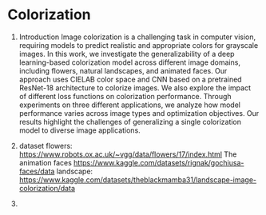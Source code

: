 # Colorization

1. Introduction
Image colorization is a challenging task in computer vision, requiring models to predict realistic and appropriate colors for grayscale images. In this work, we investigate the generalizability of a deep learning-based colorization model across different image domains, including flowers, natural landscapes, and animated faces. Our approach uses CIELAB color space and CNN based on a pretrained ResNet-18 architecture to colorize images. We also explore the impact of different loss functions on colorization performance. Through experiments on three different applications, we analyze how model performance varies across image types and optimization objectives. Our results highlight the challenges of generalizing a single colorization model to diverse image applications.

2. dataset
flowers: https://www.robots.ox.ac.uk/~vgg/data/flowers/17/index.html
The animation faces https://www.kaggle.com/datasets/rignak/gochiusa-faces/data
landscape: https://www.kaggle.com/datasets/theblackmamba31/landscape-image-colorization/data

3. 
